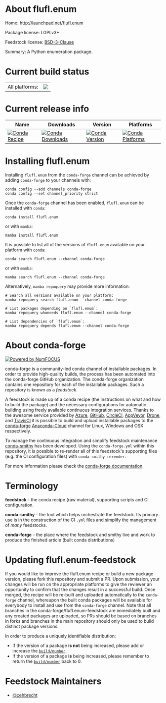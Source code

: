 About flufl.enum
================

Home: http://launchpad.net/flufl.enum

Package license: LGPLv3+

Feedstock license: [BSD-3-Clause](https://github.com/conda-forge/flufl.enum-feedstock/blob/main/LICENSE.txt)

Summary: A Python enumeration package.

Current build status
====================


<table><tr><td>All platforms:</td>
    <td>
      <a href="https://dev.azure.com/conda-forge/feedstock-builds/_build/latest?definitionId=325&branchName=main">
        <img src="https://dev.azure.com/conda-forge/feedstock-builds/_apis/build/status/flufl.enum-feedstock?branchName=main">
      </a>
    </td>
  </tr>
</table>

Current release info
====================

| Name | Downloads | Version | Platforms |
| --- | --- | --- | --- |
| [![Conda Recipe](https://img.shields.io/badge/recipe-flufl.enum-green.svg)](https://anaconda.org/conda-forge/flufl.enum) | [![Conda Downloads](https://img.shields.io/conda/dn/conda-forge/flufl.enum.svg)](https://anaconda.org/conda-forge/flufl.enum) | [![Conda Version](https://img.shields.io/conda/vn/conda-forge/flufl.enum.svg)](https://anaconda.org/conda-forge/flufl.enum) | [![Conda Platforms](https://img.shields.io/conda/pn/conda-forge/flufl.enum.svg)](https://anaconda.org/conda-forge/flufl.enum) |

Installing flufl.enum
=====================

Installing `flufl.enum` from the `conda-forge` channel can be achieved by adding `conda-forge` to your channels with:

```
conda config --add channels conda-forge
conda config --set channel_priority strict
```

Once the `conda-forge` channel has been enabled, `flufl.enum` can be installed with `conda`:

```
conda install flufl.enum
```

or with `mamba`:

```
mamba install flufl.enum
```

It is possible to list all of the versions of `flufl.enum` available on your platform with `conda`:

```
conda search flufl.enum --channel conda-forge
```

or with `mamba`:

```
mamba search flufl.enum --channel conda-forge
```

Alternatively, `mamba repoquery` may provide more information:

```
# Search all versions available on your platform:
mamba repoquery search flufl.enum --channel conda-forge

# List packages depending on `flufl.enum`:
mamba repoquery whoneeds flufl.enum --channel conda-forge

# List dependencies of `flufl.enum`:
mamba repoquery depends flufl.enum --channel conda-forge
```


About conda-forge
=================

[![Powered by
NumFOCUS](https://img.shields.io/badge/powered%20by-NumFOCUS-orange.svg?style=flat&colorA=E1523D&colorB=007D8A)](https://numfocus.org)

conda-forge is a community-led conda channel of installable packages.
In order to provide high-quality builds, the process has been automated into the
conda-forge GitHub organization. The conda-forge organization contains one repository
for each of the installable packages. Such a repository is known as a *feedstock*.

A feedstock is made up of a conda recipe (the instructions on what and how to build
the package) and the necessary configurations for automatic building using freely
available continuous integration services. Thanks to the awesome service provided by
[Azure](https://azure.microsoft.com/en-us/services/devops/), [GitHub](https://github.com/),
[CircleCI](https://circleci.com/), [AppVeyor](https://www.appveyor.com/),
[Drone](https://cloud.drone.io/welcome), and [TravisCI](https://travis-ci.com/)
it is possible to build and upload installable packages to the
[conda-forge](https://anaconda.org/conda-forge) [Anaconda-Cloud](https://anaconda.org/)
channel for Linux, Windows and OSX respectively.

To manage the continuous integration and simplify feedstock maintenance
[conda-smithy](https://github.com/conda-forge/conda-smithy) has been developed.
Using the ``conda-forge.yml`` within this repository, it is possible to re-render all of
this feedstock's supporting files (e.g. the CI configuration files) with ``conda smithy rerender``.

For more information please check the [conda-forge documentation](https://conda-forge.org/docs/).

Terminology
===========

**feedstock** - the conda recipe (raw material), supporting scripts and CI configuration.

**conda-smithy** - the tool which helps orchestrate the feedstock.
                   Its primary use is in the construction of the CI ``.yml`` files
                   and simplify the management of *many* feedstocks.

**conda-forge** - the place where the feedstock and smithy live and work to
                  produce the finished article (built conda distributions)


Updating flufl.enum-feedstock
=============================

If you would like to improve the flufl.enum recipe or build a new
package version, please fork this repository and submit a PR. Upon submission,
your changes will be run on the appropriate platforms to give the reviewer an
opportunity to confirm that the changes result in a successful build. Once
merged, the recipe will be re-built and uploaded automatically to the
`conda-forge` channel, whereupon the built conda packages will be available for
everybody to install and use from the `conda-forge` channel.
Note that all branches in the conda-forge/flufl.enum-feedstock are
immediately built and any created packages are uploaded, so PRs should be based
on branches in forks and branches in the main repository should only be used to
build distinct package versions.

In order to produce a uniquely identifiable distribution:
 * If the version of a package **is not** being increased, please add or increase
   the [``build/number``](https://docs.conda.io/projects/conda-build/en/latest/resources/define-metadata.html#build-number-and-string).
 * If the version of a package **is** being increased, please remember to return
   the [``build/number``](https://docs.conda.io/projects/conda-build/en/latest/resources/define-metadata.html#build-number-and-string)
   back to 0.

Feedstock Maintainers
=====================

* [@cehbrecht](https://github.com/cehbrecht/)

